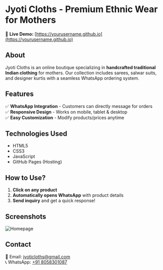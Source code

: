 # Jyoti Cloths - Premium Ethnic Wear for Mothers  

🌟 **Live Demo:** [https://yourusername.github.io](https://yourusername.github.io)  

## **About**  
Jyoti Cloths is an online boutique specializing in **handcrafted traditional Indian clothing** for mothers. Our collection includes sarees, salwar suits, and designer kurtis with a seamless WhatsApp ordering system.  

## **Features**  
✅ **WhatsApp Integration** - Customers can directly message for orders  
✅ **Responsive Design** - Works on mobile, tablet & desktop  
✅ **Easy Customization** - Modify products/prices anytime  

## **Technologies Used**  
- HTML5  
- CSS3  
- JavaScript  
- GitHub Pages (Hosting)  

## **How to Use?**  
1. **Click on any product**  
2. **Automatically opens WhatsApp** with product details  
3. **Send inquiry** and get a quick response!  

## **Screenshots**  
![Homepage](https://via.placeholder.com/600x400?text=Jyoti+Cloths+Homepage)  

## **Contact**  
📧 Email: jyoticloths@gmail.com  
📞 WhatsApp: [+91 8058301087](https://wa.me/918058301087)  
